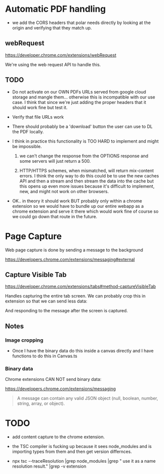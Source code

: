 # Automatic PDF handling

- we add the CORS headers that polar needs directly by looking at the origin and
  verifying that they match up.

## webRequest

https://developer.chrome.com/extensions/webRequest

We're using the web request API to handle this.

## TODO

- Do not activate on our OWN PDFs URLs served from google cloud storage and
  mangle them... otherwise this is incompatible with our use case.  I think 
  that since we're just adding the proper headers that it should work fine but
  test it.

- Verify that file URLs work

- There should probably be a 'download' button the user can use to DL the PDF 
  locally.

- I think in practice this functionality is TOO HARD to implement and might be 
  impossible.
  
    1. we can't change the response from the OPTIONS response and some servers 
       will just return a 500.
       
    2. HTTP/HTTPS schemes, when mismatched, will return mix-content errors.  I 
       think the only way to do this could be to use the new caches API and 
       then a stream and then stream the data into the cache but this opens 
       up even more issues because it's difficult to implement, new, and might
       not work on other browsers.


- OK.. in theory it should work BUT probably only within a chrome extension so 
  we would have to bundle up our entire webapp as a chrome extension and serve
  it there which would work fine of course so we could go down that route in 
  the future.

# Page Capture

Web page capture is done by sending a message to the background 

https://developers.chrome.com/extensions/messaging#external

## Capture Visible Tab

https://developer.chrome.com/extensions/tabs#method-captureVisibleTab

Handles capturing the entire tab screen.  We can probably crop this in extension 
so that we can send less data:

And responding to the message after the screen is captured.

## Notes

### Image cropping

- Once I have the binary data do this inside a canvas directly and I have
  functions to do this in Canvas.ts

### Binary data

Chrome extensions CAN NOT send binary data:

https://developers.chrome.com/extensions/messaging

> A message can contain any valid JSON object (null, boolean, number, string,
array, or object).

# TODO

- add content capture to the chrome extension.

- the TSC compiler is fucking up because it sees node_modules and is importing 
  types from them and then get version differnces. 

- npx tsc --traceResolution |grep node_modules |grep " use it as a name resolution result." |grep -v extension
